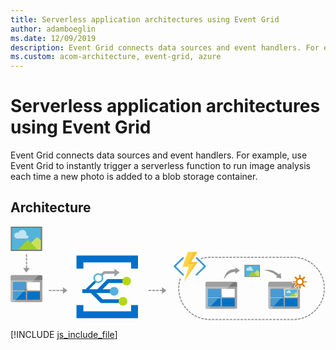 ```yaml
---
title: Serverless application architectures using Event Grid
author: adamboeglin
ms.date: 12/09/2019
description: Event Grid connects data sources and event handlers. For example, use Event Grid to instantly trigger a serverless function to run image analysis each time a new photo is added to a blob storage container.
ms.custom: acom-architecture, event-grid, azure
---
```

# Serverless application architectures using Event Grid

Event Grid connects data sources and event handlers. For example, use Event Grid to instantly trigger a serverless function to run image analysis each time a new photo is added to a blob storage container.


## Architecture

<svg class="architecture-diagram" aria-labelledby="serverless-application-architectures-using-event-grid" height="223px" viewbox="0 0 501 149" width="751px" xmlns="http://www.w3.org/2000/svg" xmlns:xlink="http://www.w3.org/1999/xlink"><title id="serverless-application-architectures-using-event-grid">Serverless application architectures using Event Grid</title><desc>Event Grid connects data sources and event handlers. For example, use Event Grid to instantly trigger a serverless function to run image analysis each time a new photo is added to a blob storage container.</desc><g fill="none" fill-rule="evenodd" stroke="none" stroke-width="1"><polygon fill="#969696" points="446.058 147.038 446.058 148.838 450.171 148.838 450.275 148.837 450.263 147.038"></polygon><polygon fill="#969696" points="440.347 148.838 444.355 148.838 444.355 147.038 440.347 147.038"></polygon><polygon fill="#969696" points="434.634 148.838 438.643 148.838 438.643 147.038 434.634 147.038"></polygon><polygon fill="#969696" points="428.923 148.838 432.932 148.838 432.932 147.038 428.923 147.038"></polygon><polygon fill="#969696" points="423.211 148.838 427.219 148.838 427.219 147.038 423.211 147.038"></polygon><polygon fill="#969696" points="417.5 148.838 421.508 148.838 421.508 147.038 417.5 147.038"></polygon><polygon fill="#969696" points="411.789 148.838 415.797 148.838 415.797 147.038 411.789 147.038"></polygon><polygon fill="#969696" points="406.076 148.838 410.085 148.838 410.085 147.038 406.076 147.038"></polygon><polygon fill="#969696" points="400.365 148.838 404.374 148.838 404.374 147.038 400.365 147.038"></polygon><polygon fill="#969696" points="394.654 148.838 398.662 148.838 398.662 147.038 394.654 147.038"></polygon><polygon fill="#969696" points="388.941 148.838 392.95 148.838 392.95 147.038 388.941 147.038"></polygon><polygon fill="#969696" points="383.23 148.838 387.239 148.838 387.239 147.038 383.23 147.038"></polygon><polygon fill="#969696" points="377.518 148.838 381.526 148.838 381.526 147.038 377.518 147.038"></polygon><polygon fill="#969696" points="371.807 148.838 375.815 148.838 375.815 147.038 371.807 147.038"></polygon><polygon fill="#969696" points="366.096 148.838 370.104 148.838 370.104 147.038 366.096 147.038"></polygon><polygon fill="#969696" points="360.383 148.838 364.392 148.838 364.392 147.038 360.383 147.038"></polygon><polygon fill="#969696" points="354.672 148.838 358.681 148.838 358.681 147.038 354.672 147.038"></polygon><polygon fill="#969696" points="348.96 148.838 352.969 148.838 352.969 147.038 348.96 147.038"></polygon><polygon fill="#969696" points="343.248 148.838 347.257 148.838 347.257 147.038 343.248 147.038"></polygon><polygon fill="#969696" points="337.537 148.838 341.546 148.838 341.546 147.038 337.537 147.038"></polygon><polygon fill="#969696" points="331.826 148.838 335.835 148.838 335.835 147.038 331.826 147.038"></polygon><polygon fill="#969696" points="326.114 148.838 330.122 148.838 330.122 147.038 326.114 147.038"></polygon><polygon fill="#969696" points="320.402 148.838 324.411 148.838 324.411 147.038 320.402 147.038"></polygon><path d="M318.6989,148.8385 L317.0969,148.8385 C316.2769,148.8385 315.4609,148.8185 314.6499,148.7795 L314.7359,146.9825 C315.5179,147.0205 316.3059,147.0375 317.0969,147.0375 L318.6989,147.0375 L318.6989,148.8385 Z" fill="#969696"></path><path d="M452.0056,148.8014 L451.9376,147.0024 C453.2476,146.9534 454.5666,146.8504 455.8586,146.6974 L456.0706,148.4844 C454.7316,148.6434 453.3636,148.7504 452.0056,148.8014" fill="#969696"></path><path d="M312.9191,148.6666 C311.5691,148.5576 310.2081,148.3896 308.8721,148.1706 L309.1631,146.3936 C310.4511,146.6046 311.7651,146.7666 313.0661,146.8736 L312.9191,148.6666 Z" fill="#969696"></path><path d="M457.7878,148.2506 L457.5148,146.4716 C458.8028,146.2726 460.1018,146.0196 461.3738,145.7156 L461.7908,147.4676 C460.4718,147.7816 459.1248,148.0446 457.7878,148.2506" fill="#969696"></path><path d="M307.1657,147.86 C305.8367,147.594 304.5037,147.271 303.2017,146.899 L303.6967,145.169 C304.9517,145.527 306.2377,145.839 307.5187,146.094 L307.1657,147.86 Z" fill="#969696"></path><path d="M463.4704,147.0358 L462.9924,145.3008 C464.2524,144.9538 465.5124,144.5508 466.7394,144.1028 L467.3564,145.7938 C466.0844,146.2588 464.7774,146.6768 463.4704,147.0358" fill="#969696"></path><path d="M301.5427,146.3912 C300.2527,145.9732 298.9647,145.4962 297.7147,144.9752 L298.4067,143.3152 C299.6117,143.8172 300.8547,144.2762 302.0987,144.6802 L301.5427,146.3912 Z" fill="#969696"></path><path d="M468.9753,145.1705 L468.2993,143.5025 C469.5073,143.0125 470.7113,142.4675 471.8793,141.8795 L472.6873,143.4875 C471.4763,144.0965 470.2273,144.6625 468.9753,145.1705" fill="#969696"></path><path d="M296.1213,144.2779 C294.8893,143.7139 293.6653,143.0909 292.4833,142.4279 L293.3633,140.8579 C294.5033,141.4979 295.6833,142.0979 296.8713,142.6429 L296.1213,144.2779 Z" fill="#969696"></path><path d="M474.2199,142.6842 L473.3559,141.1042 C474.4989,140.4792 475.6329,139.7972 476.7259,139.0802 L477.7149,140.5832 C476.5809,141.3292 475.4059,142.0362 474.2199,142.6842" fill="#969696"></path><path d="M290.9841,141.5533 C289.8281,140.8523 288.6841,140.0923 287.5841,139.2973 L288.6391,137.8383 C289.7001,138.6063 290.8031,139.3383 291.9181,140.0143 L290.9841,141.5533 Z" fill="#969696"></path><path d="M479.1457,139.608 L478.1057,138.139 C479.1707,137.385 480.2197,136.579 481.2227,135.739 L482.3767,137.12 C481.3367,137.99 480.2497,138.827 479.1457,139.608" fill="#969696"></path><path d="M286.196,138.2565 C285.127,137.4265 284.078,136.5405 283.078,135.6255 L284.294,134.2975 C285.258,135.1805 286.269,136.0335 287.3,136.8355 L286.196,138.2565 Z" fill="#969696"></path><path d="M483.6872,135.985 L482.4862,134.645 C483.4602,133.772 484.4102,132.85 485.3082,131.905 L486.6122,133.145 C485.6822,134.124 484.6972,135.081 483.6872,135.985" fill="#969696"></path><path d="M281.82,134.4332 C280.854,133.4872 279.913,132.4872 279.025,131.4632 L280.383,130.2842 C281.241,131.2702 282.148,132.2352 283.08,133.1482 L281.82,134.4332 Z" fill="#969696"></path><path d="M487.7849,131.8668 L486.4379,130.6728 C487.3049,129.6958 488.1429,128.6708 488.9289,127.6258 L490.3669,128.7078 C489.5519,129.7918 488.6829,130.8538 487.7849,131.8668" fill="#969696"></path><path d="M277.9113,130.1354 C277.0573,129.0804 276.2363,127.9814 275.4733,126.8654 L276.9593,125.8504 C277.6953,126.9244 278.4853,127.9864 279.3093,129.0024 L277.9113,130.1354 Z" fill="#969696"></path><path d="M491.3864,127.3033 L489.9114,126.2723 C490.6594,125.2033 491.3744,124.0883 492.0354,122.9593 L493.5894,123.8683 C492.9034,125.0393 492.1624,126.1963 491.3864,127.3033" fill="#969696"></path><path d="M274.5207,125.4205 C273.7937,124.2755 273.1057,123.0885 272.4757,121.8935 L274.0687,121.0535 C274.6757,122.2075 275.3397,123.3525 276.0407,124.4555 L274.5207,125.4205 Z" fill="#969696"></path><path d="M494.4411,122.3551 L492.8571,121.5001 C493.4781,120.3491 494.0601,119.1601 494.5851,117.9641 L496.2331,118.6881 C495.6881,119.9281 495.0851,121.1621 494.4411,122.3551" fill="#969696"></path><path d="M271.697,120.3483 C271.107,119.1283 270.561,117.8703 270.073,116.6093 L271.752,115.9603 C272.222,117.1763 272.749,118.3893 273.317,119.5653 L271.697,120.3483 Z" fill="#969696"></path><path d="M496.904,117.0846 L495.232,116.4186 C495.716,115.2026 496.155,113.9536 496.538,112.7056 L498.259,113.2326 C497.862,114.5276 497.406,115.8226 496.904,117.0846" fill="#969696"></path><path d="M269.4758,114.9811 C269.0308,113.7001 268.6338,112.3851 268.2958,111.0771 L270.0388,110.6271 C270.3648,111.8891 270.7468,113.1551 271.1758,114.3901 L269.4758,114.9811 Z" fill="#969696"></path><path d="M498.7394,111.567 L497.0014,111.098 C497.3404,109.837 497.6314,108.546 497.8664,107.264 L499.6374,107.588 C499.3934,108.919 499.0914,110.257 498.7394,111.567" fill="#969696"></path><path d="M267.8903,109.3902 C267.5983,108.0702 267.3553,106.7192 267.1703,105.3752 L268.9533,105.1292 C269.1323,106.4252 269.3663,107.7272 269.6483,109.0002 L267.8903,109.3902 Z" fill="#969696"></path><path d="M499.9206,105.8776 L498.1406,105.6136 C498.3316,104.3246 498.4716,103.0096 498.5586,101.7036 L500.3546,101.8226 C500.2646,103.1766 500.1186,104.5406 499.9206,105.8776" fill="#969696"></path><path d="M266.9636,103.6539 C266.8256,102.3079 266.7396,100.9389 266.7096,99.5849 L268.5096,99.5439 C268.5386,100.8509 268.6206,102.1729 268.7546,103.4689 L266.9636,103.6539 Z" fill="#969696"></path><path d="M500.4391,100.0914 L498.6401,100.0324 C498.6571,99.5034 498.6661,98.9714 498.6661,98.4384 C498.6671,97.6534 498.6471,96.8734 498.6111,96.0984 L500.4091,96.0124 C500.4471,96.8174 500.4661,97.6254 500.4661,98.4384 C500.4661,98.9904 500.4571,99.5424 500.4391,100.0914" fill="#969696"></path><path d="M268.5007,97.8717 L266.7007,97.8507 C266.7157,96.4967 266.7867,95.1257 266.9107,93.7797 L268.7027,93.9437 C268.5837,95.2427 268.5157,96.5647 268.5007,97.8717" fill="#969696"></path><path d="M498.5036,94.4303 C498.3976,93.1273 498.2366,91.8153 498.0256,90.5263 L499.8016,90.2353 C500.0206,91.5713 500.1876,92.9333 500.2976,94.2843 L498.5036,94.4303 Z" fill="#969696"></path><path d="M268.884,92.2818 L267.098,92.0548 C267.268,90.7098 267.495,89.3558 267.773,88.0338 L269.535,88.4028 C269.267,89.6788 269.048,90.9838 268.884,92.2818" fill="#969696"></path><path d="M497.7263,88.8815 C497.4713,87.6015 497.1603,86.3155 496.8013,85.0595 L498.5323,84.5655 C498.9043,85.8675 499.2263,87.2015 499.4923,88.5295 L497.7263,88.8815 Z" fill="#969696"></path><path d="M269.9064,86.774 L268.1584,86.342 C268.4834,85.026 268.8654,83.708 269.2944,82.425 L271.0014,82.997 C270.5874,84.233 270.2194,85.504 269.9064,86.774" fill="#969696"></path><path d="M496.3141,83.4615 C495.9131,82.2205 495.4551,80.9805 494.9531,79.7735 L496.6151,79.0825 C497.1351,80.3325 497.6101,81.6195 498.0271,82.9065 L496.3141,83.4615 Z" fill="#969696"></path><path d="M494.2858,78.2467 C493.7458,77.0637 493.1478,75.8857 492.5078,74.7407 L494.0778,73.8617 C494.7428,75.0487 495.3628,76.2717 495.9238,77.4987 L494.2858,78.2467 Z" fill="#969696"></path><path d="M491.6677,73.2994 C490.9907,72.1814 490.2607,71.0784 489.4967,70.0204 L490.9557,68.9674 C491.7487,70.0634 492.5057,71.2074 493.2077,72.3654 L491.6677,73.2994 Z" fill="#969696"></path><path d="M488.4953,68.6822 C487.6933,67.6492 486.8413,66.6372 485.9613,65.6742 L487.2903,64.4592 C488.2033,65.4582 489.0863,66.5082 489.9173,67.5782 L488.4953,68.6822 Z" fill="#969696"></path><path d="M484.8137,64.4596 C483.8977,63.5236 482.9357,62.6146 481.9517,61.7606 L483.1337,60.4006 C484.1527,61.2886 485.1517,62.2306 486.1007,63.2006 L484.8137,64.4596 Z" fill="#969696"></path><path d="M480.6711,60.6832 C479.6521,59.8562 478.5921,59.0652 477.5191,58.3292 L478.5361,56.8442 C479.6491,57.6082 480.7491,58.4282 481.8051,59.2862 L480.6711,60.6832 Z" fill="#969696"></path><path d="M476.1218,57.4059 C475.0208,56.7049 473.8768,56.0399 472.7198,55.4289 L473.5598,53.8379 C474.7598,54.4699 475.9468,55.1609 477.0888,55.8869 L476.1218,57.4059 Z" fill="#969696"></path><path d="M471.2248,54.6734 C470.0498,54.1044 468.8358,53.5754 467.6168,53.1044 L468.2668,51.4244 C469.5318,51.9144 470.7908,52.4634 472.0098,53.0534 L471.2248,54.6734 Z" fill="#969696"></path><path d="M466.0432,52.524 C464.8092,52.096 463.5432,51.712 462.2792,51.385 L462.7302,49.643 C464.0412,49.982 465.3542,50.379 466.6342,50.825 L466.0432,52.524 Z" fill="#969696"></path><path d="M303.1779,51.86 L302.6629,50.135 C303.9609,49.749 305.2909,49.411 306.6159,49.13 L306.9889,50.891 C305.7109,51.161 304.4289,51.487 303.1779,51.86" fill="#969696"></path><path d="M460.654,50.9947 C459.38,50.7117 458.077,50.4767 456.784,50.2987 L457.03,48.5157 C458.372,48.7007 459.723,48.9437 461.045,49.2377 L460.654,50.9947 Z" fill="#969696"></path><path d="M308.6306,50.5729 L308.3186,48.7999 C309.6506,48.5659 311.0096,48.3839 312.3606,48.2579 L312.5276,50.0499 C311.2256,50.1709 309.9146,50.3469 308.6306,50.5729" fill="#969696"></path><path d="M455.1232,50.0983 C453.8282,49.9633 452.5072,49.8813 451.1982,49.8513 L451.2392,48.0513 C452.5962,48.0823 453.9652,48.1683 455.3092,48.3073 L455.1232,50.0983 Z" fill="#969696"></path><path d="M314.195,49.9234 L314.09,48.1264 C315.085,48.0684 316.097,48.0374 317.097,48.0374 L318.148,48.0374 L318.148,49.8384 L317.097,49.8384 C316.132,49.8384 315.156,49.8664 314.195,49.9234" fill="#969696"></path><polygon fill="#969696" points="445.507 49.838 449.515 49.838 449.515 48.037 445.507 48.037"></polygon><polygon fill="#969696" points="439.796 49.838 443.804 49.838 443.804 48.037 439.796 48.037"></polygon><polygon fill="#969696" points="434.084 49.838 438.092 49.838 438.092 48.037 434.084 48.037"></polygon><polygon fill="#969696" points="428.373 49.838 432.381 49.838 432.381 48.037 428.373 48.037"></polygon><polygon fill="#969696" points="422.661 49.838 426.669 49.838 426.669 48.037 422.661 48.037"></polygon><polygon fill="#969696" points="416.949 49.838 420.957 49.838 420.957 48.037 416.949 48.037"></polygon><polygon fill="#969696" points="411.238 49.838 415.246 49.838 415.246 48.037 411.238 48.037"></polygon><polygon fill="#969696" points="405.526 49.838 409.534 49.838 409.534 48.037 405.526 48.037"></polygon><polygon fill="#969696" points="399.814 49.838 403.822 49.838 403.822 48.037 399.814 48.037"></polygon><polygon fill="#969696" points="394.103 49.838 398.111 49.838 398.111 48.037 394.103 48.037"></polygon><polygon fill="#969696" points="388.391 49.838 392.399 49.838 392.399 48.037 388.391 48.037"></polygon><polygon fill="#969696" points="382.68 49.838 386.688 49.838 386.688 48.037 382.68 48.037"></polygon><polygon fill="#969696" points="376.968 49.838 380.976 49.838 380.976 48.037 376.968 48.037"></polygon><polygon fill="#969696" points="371.256 49.838 375.264 49.838 375.264 48.037 371.256 48.037"></polygon><polygon fill="#969696" points="365.545 49.838 369.553 49.838 369.553 48.037 365.545 48.037"></polygon><polygon fill="#969696" points="359.833 49.838 363.841 49.838 363.841 48.037 359.833 48.037"></polygon><polygon fill="#969696" points="354.122 49.838 358.13 49.838 358.13 48.037 354.122 48.037"></polygon><polygon fill="#969696" points="348.41 49.838 352.418 49.838 352.418 48.037 348.41 48.037"></polygon><polygon fill="#969696" points="342.698 49.838 346.706 49.838 346.706 48.037 342.698 48.037"></polygon><polygon fill="#969696" points="336.987 49.838 340.995 49.838 340.995 48.037 336.987 48.037"></polygon><polygon fill="#969696" points="331.275 49.838 335.283 49.838 335.283 48.037 331.275 48.037"></polygon><polygon fill="#969696" points="325.563 49.838 329.571 49.838 329.571 48.037 325.563 48.037"></polygon><polygon fill="#969696" points="319.852 49.838 323.86 49.838 323.86 48.037 319.852 48.037"></polygon><path d="M434.7155,112.2594 L431.9135,112.2594 L430.2415,114.0674 L434.7155,114.0674 L434.7155,127.1214 L418.1675,127.1214 L414.7305,130.8374 L412.5215,130.8374 C411.4165,130.8374 410.5125,129.9344 410.5125,128.8284 L410.5125,129.0304 C410.5125,130.0344 411.3165,130.9384 412.3205,130.9384 L458.8175,130.9384 C459.8215,130.9384 460.7255,130.1344 460.7255,129.0304 L460.7255,94.6324 L448.1985,94.6744 L434.7155,109.2304 L434.7155,112.2594 Z" fill="#A0A1A2"></path><path d="M460.7253,95.6891 L460.7253,89.9641 C460.7253,88.9601 459.9223,88.0561 458.8173,88.0561 L454.2983,88.0561 L447.2393,95.6891 L460.7253,95.6891 Z" fill="#7A7A7A"></path><path d="M412.5217,88.0563 L412.3207,88.0563 C411.3167,88.0563 410.5127,88.9603 410.5127,89.9643 L410.5127,90.0653 C410.5127,88.9603 411.4167,88.0563 412.5217,88.0563" fill="#7A7A7A"></path><polygon fill="#0072C6" points="434.7155 109.2301 431.9135 112.2591 434.7155 112.2591"></polygon><polygon fill="#0072C6" points="434.7155 114.067 430.2415 114.067 418.1675 127.122 434.7155 127.122"></polygon><polygon fill="#FFFFFF" points="410.5129 95.6891 410.5129 95.7901 447.1469 95.7901 447.2399 95.6891"></polygon><path d="M410.5129,97.3961 L410.5129,100.7101 L410.5129,128.8291 C410.5129,129.9341 411.4169,130.8371 412.5219,130.8371 L414.7309,130.8371 L418.1679,127.1221 L414.2289,127.1221 L414.2289,114.0671 L430.2419,114.0671 L431.9139,112.2591 L414.2289,112.2591 L414.2289,99.2041 L434.7159,99.2041 L434.7159,109.2301 L447.1469,95.7901 L410.5129,95.7901 L410.5129,97.3961 Z" fill="#A0A1A2"></path><path d="M410.5129,97.3961 L410.5129,100.7101 L410.5129,128.8291 C410.5129,129.9341 411.4169,130.8371 412.5219,130.8371 L414.7309,130.8371 L418.1679,127.1221 L414.2289,127.1221 L414.2289,114.0671 L430.2419,114.0671 L431.9139,112.2591 L414.2289,112.2591 L414.2289,99.2041 L434.7159,99.2041 L434.7159,109.2301 L448.4499,94.3811 L410.5129,94.2141 L410.5129,97.3961 Z" fill="#BBBCBD"></path><path d="M454.2985,88.0563 L412.5215,88.0563 C411.4165,88.0563 410.5125,88.9603 410.5125,90.0653 L410.5125,95.6893 L447.2395,95.6893 L454.2985,88.0563 Z" fill="#7A7A7A"></path><path d="M454.2985,88.0563 L412.5215,88.0563 C411.4165,88.0563 410.5125,88.9603 410.5125,90.0653 L410.5125,95.6893 L447.2395,95.6893 L454.2985,88.0563 Z" fill="#9F9F9F"></path><polygon fill="#0072C6" points="434.7155 99.2037 414.2285 99.2037 414.2285 112.2597 431.9135 112.2597 434.7155 109.2297"></polygon><polygon fill="#479BD2" points="434.7155 99.2037 414.2285 99.2037 414.2285 112.2597 431.9135 112.2597 434.7155 109.2297"></polygon><polygon fill="#0072C6" points="414.2287 114.067 414.2287 127.122 418.1677 127.122 430.2417 114.067"></polygon><polygon fill="#479BD2" points="414.2287 114.067 414.2287 127.122 418.1677 127.122 430.2417 114.067"></polygon><polygon fill="#0072C6" points="436.523 127.122 456.909 127.122 456.909 114.067 436.523 114.067"></polygon><path d="M465.8522,87.316 C465.7352,90.213 463.2922,92.467 460.3952,92.35 C457.4982,92.234 455.2442,89.791 455.3602,86.893 C455.4772,83.997 457.9202,81.743 460.8172,81.859 C463.7152,81.975 465.9692,84.419 465.8522,87.316" fill="#FFFFFF"></path><polygon fill="#54B3DB" points="436.684 111.66 456.629 111.66 456.629 99.709 436.684 99.709"></polygon><path d="M334.5749,112.2594 L331.7729,112.2594 L330.1009,114.0674 L334.5749,114.0674 L334.5749,127.1214 L318.0269,127.1214 L314.5899,130.8374 L312.3809,130.8374 C311.2759,130.8374 310.3719,129.9344 310.3719,128.8284 L310.3719,129.0304 C310.3719,130.0344 311.1759,130.9384 312.1799,130.9384 L358.6769,130.9384 C359.6809,130.9384 360.5849,130.1344 360.5849,129.0304 L360.5849,94.6324 L348.0579,94.6744 L334.5749,109.2304 L334.5749,112.2594 Z" fill="#A0A1A2"></path><path d="M360.5847,95.6891 L360.5847,89.9641 C360.5847,88.9601 359.7817,88.0561 358.6767,88.0561 L354.1577,88.0561 L347.0987,95.6891 L360.5847,95.6891 Z" fill="#7A7A7A"></path><path d="M312.3806,88.0563 L312.1796,88.0563 C311.1756,88.0563 310.3726,88.9603 310.3726,89.9643 L310.3726,90.0653 C310.3726,88.9603 311.2766,88.0563 312.3806,88.0563" fill="#7A7A7A"></path><polygon fill="#0072C6" points="334.5749 109.2301 331.7729 112.2591 334.5749 112.2591"></polygon><polygon fill="#0072C6" points="334.5749 114.067 330.1009 114.067 318.0269 127.122 334.5749 127.122"></polygon><polygon fill="#FFFFFF" points="310.3723 95.6891 310.3723 95.7901 347.0053 95.7901 347.0993 95.6891"></polygon><path d="M310.3723,97.3961 L310.3723,100.7101 L310.3723,128.8291 C310.3723,129.9341 311.2763,130.8371 312.3803,130.8371 L314.5903,130.8371 L318.0263,127.1221 L314.0883,127.1221 L314.0883,114.0671 L330.1013,114.0671 L331.7733,112.2591 L314.0883,112.2591 L314.0883,99.2041 L334.5753,99.2041 L334.5753,109.2301 L347.0053,95.7901 L310.3723,95.7901 L310.3723,97.3961 Z" fill="#A0A1A2"></path><path d="M310.3723,97.3961 L310.3723,100.7101 L310.3723,128.8291 C310.3723,129.9341 311.2763,130.8371 312.3803,130.8371 L314.5903,130.8371 L318.0263,127.1221 L314.0883,127.1221 L314.0883,114.0671 L330.1013,114.0671 L331.7733,112.2591 L314.0883,112.2591 L314.0883,99.2041 L334.5753,99.2041 L334.5753,109.2301 L348.3093,94.3811 L310.3723,94.2141 L310.3723,97.3961 Z" fill="#BBBCBD"></path><path d="M354.1574,88.0563 L312.3804,88.0563 C311.2764,88.0563 310.3724,88.9603 310.3724,90.0653 L310.3724,95.6893 L347.0984,95.6893 L354.1574,88.0563 Z" fill="#7A7A7A"></path><path d="M354.1574,88.0563 L312.3804,88.0563 C311.2764,88.0563 310.3724,88.9603 310.3724,90.0653 L310.3724,95.6893 L347.0984,95.6893 L354.1574,88.0563 Z" fill="#9F9F9F"></path><polygon fill="#0072C6" points="334.5749 99.2037 314.0879 99.2037 314.0879 112.2597 331.7729 112.2597 334.5749 109.2297"></polygon><polygon fill="#479BD2" points="334.5749 99.2037 314.0879 99.2037 314.0879 112.2597 331.7729 112.2597 334.5749 109.2297"></polygon><polygon fill="#0072C6" points="314.0881 114.067 314.0881 127.122 318.0261 127.122 330.1011 114.067"></polygon><polygon fill="#479BD2" points="314.0881 114.067 314.0881 127.122 318.0261 127.122 330.1011 114.067"></polygon><polygon fill="#FFFFFF" points="336.383 112.26 356.769 112.26 356.769 99.204 336.383 99.204"></polygon><polygon fill="#0072C6" points="336.383 127.122 356.769 127.122 356.769 114.067 336.383 114.067"></polygon><path d="M24.3249,101.5094 L21.5229,101.5094 L19.8509,103.3174 L24.3249,103.3174 L24.3249,116.3714 L7.7769,116.3714 L4.3399,120.0874 L2.1309,120.0874 C1.0259,120.0874 0.1219,119.1844 0.1219,118.0784 L0.1219,118.2804 C0.1219,119.2844 0.9259,120.1884 1.9299,120.1884 L48.4269,120.1884 C49.4309,120.1884 50.3349,119.3844 50.3349,118.2804 L50.3349,83.8824 L37.8079,83.9244 L24.3249,98.4804 L24.3249,101.5094 Z" fill="#A0A1A2"></path><path d="M50.3347,84.9391 L50.3347,79.2141 C50.3347,78.2101 49.5317,77.3061 48.4267,77.3061 L43.9077,77.3061 L36.8487,84.9391 L50.3347,84.9391 Z" fill="#7A7A7A"></path><path d="M2.1306,77.3063 L1.9296,77.3063 C0.9256,77.3063 0.1226,78.2103 0.1226,79.2143 L0.1226,79.3153 C0.1226,78.2103 1.0266,77.3063 2.1306,77.3063" fill="#7A7A7A"></path><polygon fill="#0072C6" points="24.3249 98.4801 21.5229 101.5091 24.3249 101.5091"></polygon><polygon fill="#0072C6" points="24.3249 103.317 19.8509 103.317 7.7769 116.372 24.3249 116.372"></polygon><polygon fill="#FFFFFF" points="0.1223 84.9391 0.1223 85.0401 36.7553 85.0401 36.8493 84.9391"></polygon><path d="M0.1223,86.6461 L0.1223,89.9601 L0.1223,118.0791 C0.1223,119.1841 1.0263,120.0871 2.1303,120.0871 L4.3403,120.0871 L7.7763,116.3721 L3.8383,116.3721 L3.8383,103.3171 L19.8513,103.3171 L21.5233,101.5091 L3.8383,101.5091 L3.8383,88.4541 L24.3253,88.4541 L24.3253,98.4801 L36.7553,85.0401 L0.1223,85.0401 L0.1223,86.6461 Z" fill="#A0A1A2"></path><path d="M0.1223,86.6461 L0.1223,89.9601 L0.1223,118.0791 C0.1223,119.1841 1.0263,120.0871 2.1303,120.0871 L4.3403,120.0871 L7.7763,116.3721 L3.8383,116.3721 L3.8383,103.3171 L19.8513,103.3171 L21.5233,101.5091 L3.8383,101.5091 L3.8383,88.4541 L24.3253,88.4541 L24.3253,98.4801 L38.0593,83.6311 L0.1223,83.4641 L0.1223,86.6461 Z" fill="#BBBCBD"></path><path d="M43.9074,77.3063 L2.1304,77.3063 C1.0264,77.3063 0.1224,78.2103 0.1224,79.3153 L0.1224,84.9393 L36.8484,84.9393 L43.9074,77.3063 Z" fill="#7A7A7A"></path><path d="M43.9074,77.3063 L2.1304,77.3063 C1.0264,77.3063 0.1224,78.2103 0.1224,79.3153 L0.1224,84.9393 L36.8484,84.9393 L43.9074,77.3063 Z" fill="#9F9F9F"></path><polygon fill="#0072C6" points="24.3249 88.4537 3.8379 88.4537 3.8379 101.5097 21.5229 101.5097 24.3249 98.4797"></polygon><polygon fill="#479BD2" points="24.3249 88.4537 3.8379 88.4537 3.8379 101.5097 21.5229 101.5097 24.3249 98.4797"></polygon><polygon fill="#0072C6" points="3.8381 103.317 3.8381 116.372 7.7761 116.372 19.8511 103.317"></polygon><polygon fill="#479BD2" points="3.8381 103.317 3.8381 116.372 7.7761 116.372 19.8511 103.317"></polygon><polygon fill="#FFFFFF" points="26.133 101.51 46.519 101.51 46.519 88.454 26.133 88.454"></polygon><polygon fill="#0072C6" points="26.133 116.372 46.519 116.372 46.519 103.317 26.133 103.317"></polygon><path d="M296.9509,49.1295 C296.4629,48.6505 295.6809,48.6505 295.1939,49.1295 C294.9279,49.3595 294.7749,49.6945 294.7749,50.0475 C294.7749,50.4005 294.9279,50.7345 295.1939,50.9655 L306.7679,62.3055 C307.2479,62.8235 307.2479,63.6235 306.7679,64.1415 L294.9519,75.8765 C294.4729,76.3945 294.4729,77.1935 294.9519,77.7125 C295.4549,78.1515 296.2059,78.1515 296.7089,77.7125 L310.4439,64.1405 C310.8829,63.6075 310.8829,62.8375 310.4439,62.3045 L296.9509,49.1295 Z" fill="#3999C6"></path><path d="M263.903,64.1412 C263.426,63.6212 263.426,62.8252 263.903,62.3052 L275.243,50.9652 C275.509,50.7352 275.662,50.4002 275.662,50.0472 C275.662,49.6952 275.509,49.3602 275.243,49.1292 C274.755,48.6512 273.974,48.6512 273.486,49.1292 L259.992,62.3042 C259.553,62.8372 259.553,63.6072 259.992,64.1402 L273.723,77.7122 C274.226,78.1522 274.976,78.1522 275.479,77.7122 C275.958,77.1942 275.958,76.3942 275.479,75.8762 L263.903,64.1412 Z" fill="#3999C6"></path><polygon fill="#FCD116" points="275.9611 87.3619 275.9581 87.3699 275.9611 87.3669 275.9611 87.3659"></polygon><polygon fill="#FF8C00" points="275.9606 87.3668 275.9586 87.3708 275.9606 87.3668 275.9606 87.3658"></polygon><path d="M275.9611,87.3658 L275.9611,87.3668 L275.9611,87.3658 Z" fill="#FF8C00"></path><polygon fill="#FCD116" points="287.2946 56.1568 287.2946 56.1578 297.9906 56.1578 297.9906 56.1568"></polygon><polygon fill="#FBD63C" points="275.9611 87.3658 291.1261 59.9898 280.9071 59.9108 289.5291 40.2708 282.1051 40.2708 273.7231 63.8998 283.9411 63.9798 275.9611 87.3618"></polygon><polygon fill="#FF8C00" points="287.2946 56.1568 297.6726 40.2708 297.6716 40.2708"></polygon><polygon fill="#FF8C00" points="297.9904 56.1578 275.9614 87.3658 275.9614 87.3668"></polygon><polygon fill="#FAC336" points="291.1257 59.9899 275.9607 87.3659 297.9907 56.1579 287.2937 56.1579 287.2947 56.1569 287.2937 56.1569 297.6717 40.2709 289.5297 40.2709 280.9077 59.9109"></polygon><path d="M136.3229,105.8551 L162.1899,105.8551 L161.4739,103.7141 L162.1899,99.8241 L146.3569,99.8241 L156.1899,89.7711 L185.2729,89.7711 L185.0229,88.6381 L184.6899,83.7411 L153.8569,83.7411 L137.9399,99.8241 L124.9479,99.8241 L136.4459,88.4441 C135.5369,87.5721 134.5639,86.6401 133.5839,85.7021 L119.1679,99.8241 L113.9439,99.8241 L113.9439,102.8391 L113.9439,105.8551 L127.4849,105.8551 L143.3819,121.8071 L176.5519,121.8071 L176.5519,118.7921 L176.5519,115.7761 L146.1899,115.7761 L136.3229,105.8551 Z" fill="#0070C9"></path><path d="M173.3566,73.1881 L165.1066,66.9381 L165.1066,70.9621 L148.4396,70.9621 L143.1616,76.2801 C144.1416,77.2171 145.1146,78.1501 146.0236,79.0211 L149.7736,75.1601 L165.1066,75.1601 L165.1066,79.8551 L173.3566,73.1881 Z" fill="#9EA0A2"></path><polygon fill="#0070C9" points="191.6896 124.9381 191.6896 134.9381 115.6896 134.9381 115.6896 124.9381 104.6896 124.9381 104.6896 145.9381 202.6896 145.9381 202.6896 124.9381"></polygon><polygon fill="#0070C9" points="115.6896 66.9381 115.6896 56.9381 191.6896 56.9381 191.6896 66.9381 202.6896 66.9381 202.6896 45.9381 104.6896 45.9381 104.6896 66.9381"></polygon><path d="M179.7731,81.9518 C182.4581,79.2668 186.8101,79.2668 189.4951,81.9518 C192.1801,84.6368 192.1801,88.9888 189.4951,91.6738 C186.8101,94.3578 182.4581,94.3578 179.7731,91.6738 C177.0881,88.9888 177.0881,84.6368 179.7731,81.9518" fill="#B8D616"></path><path d="M139.5954,87.3727 C136.6354,87.3727 134.2354,84.9737 134.2354,82.0127 C134.2354,79.0527 136.6354,76.6527 139.5954,76.6527 C142.5554,76.6527 144.9544,79.0527 144.9544,82.0127 C144.9544,84.9737 142.5554,87.3727 139.5954,87.3727 M139.5954,74.0847 C135.2174,74.0847 131.6674,77.6347 131.6674,82.0127 C131.6674,86.3917 135.2174,89.9407 139.5954,89.9407 C143.9734,89.9407 147.5234,86.3917 147.5234,82.0127 C147.5234,77.6347 143.9734,74.0847 139.5954,74.0847" fill="#54B3DB"></path><path d="M171.551,102.9986 C171.551,106.8326 168.443,109.9406 164.609,109.9406 C160.776,109.9406 157.667,106.8326 157.667,102.9986 C157.667,99.1646 160.776,96.0576 164.609,96.0576 C168.443,96.0576 171.551,99.1646 171.551,102.9986" fill="#54B3DB"></path><path d="M185.718,118.9156 C185.718,122.7496 182.61,125.8566 178.776,125.8566 C174.942,125.8566 171.834,122.7496 171.834,118.9156 C171.834,115.0816 174.942,111.9736 178.776,111.9736 C182.61,111.9736 185.718,115.0816 185.718,118.9156" fill="#B8D616"></path><polygon fill="#54B3DB" points="1.184 37.639 49.648 37.639 49.648 1.063 1.184 1.063"></polygon><path d="M43.9621,17.8141 C42.9801,16.8321 41.3881,16.8321 40.4071,17.8141 L20.9541,37.2661 L49.1071,37.2661 L49.1071,22.9591 L43.9621,17.8141 Z" fill="#CAE15C"></path><path d="M25.6003,13.7076 C25.2403,13.7076 24.8983,13.7816 24.5873,13.9156 C24.8363,13.2256 24.9793,12.4836 24.9793,11.7076 C24.9793,8.1066 22.0603,5.1876 18.4593,5.1876 C15.5213,5.1876 13.0383,7.1326 12.2243,9.8046 C11.6253,9.5316 10.9653,9.3706 10.2653,9.3706 C7.6463,9.3706 5.5233,11.4936 5.5233,14.1126 C5.5233,16.7316 7.6463,18.8546 10.2653,18.8546 L25.6003,18.8546 C27.0213,18.8546 28.1743,17.7026 28.1743,16.2806 C28.1743,14.8596 27.0213,13.7076 25.6003,13.7076" fill="#C1E3F2"></path><path d="M10.7663,37.2926 L25.8203,22.2376 C26.5803,21.4786 27.8123,21.4786 28.5723,22.2376 L43.6263,37.2926 L10.7663,37.2926 Z" fill="#9ECD32"></path><path d="M1.835,36.876 L47.936,36.876 L47.936,2.001 L1.835,2.001 L1.835,36.876 Z M0,38.84 L50.029,38.84 L50.029,-2.84217094e-14 L0,-2.84217094e-14 L0,38.84 Z" fill="#7A7A7A"></path><polygon fill="#54B3DB" points="372.913 79.502 396.655 79.502 396.655 61.584 372.913 61.584"></polygon><path d="M393.8693,69.7897 C393.3883,69.3097 392.6083,69.3097 392.1273,69.7897 L382.5983,79.3187 L396.3903,79.3187 L396.3903,72.3107 L393.8693,69.7897 Z" fill="#CAE15C"></path><path d="M384.8742,67.7779 C384.6982,67.7779 384.5302,67.8149 384.3782,67.8799 C384.5002,67.5419 384.5702,67.1779 384.5702,66.7989 C384.5702,65.0349 383.1402,63.6039 381.3762,63.6039 C379.9372,63.6039 378.7202,64.5569 378.3212,65.8659 C378.0282,65.7319 377.7052,65.6539 377.3622,65.6539 C376.0792,65.6539 375.0392,66.6939 375.0392,67.9759 C375.0392,69.2589 376.0792,70.2989 377.3622,70.2989 L384.8742,70.2989 C385.5702,70.2989 386.1352,69.7349 386.1352,69.0389 C386.1352,68.3419 385.5702,67.7779 384.8742,67.7779" fill="#C1E3F2"></path><path d="M377.6076,79.3326 L384.9826,71.9576 C385.3546,71.5846 385.9586,71.5846 386.3306,71.9576 L393.7056,79.3326 L377.6076,79.3326 Z" fill="#9ECD32"></path><path d="M373.233,79.128 L395.817,79.128 L395.817,62.044 L373.233,62.044 L373.233,79.128 Z M372.333,80.09 L396.842,80.09 L396.842,61.063 L372.333,61.063 L372.333,80.09 Z" fill="#7A7A7A"></path><path d="M454.8849,105.0543 C454.5539,104.7243 454.0179,104.7243 453.6869,105.0543 L447.1329,111.6093 L456.6179,111.6093 L456.6179,106.7873 L454.8849,105.0543 Z" fill="#CAE15C"></path><path d="M445.8132,104.0777 C445.6912,104.0777 445.5772,104.1017 445.4722,104.1467 C445.5562,103.9147 445.6042,103.6647 445.6042,103.4037 C445.6042,102.1897 444.6202,101.2067 443.4072,101.2067 C442.4172,101.2067 441.5812,101.8617 441.3062,102.7627 C441.1052,102.6707 440.8822,102.6157 440.6462,102.6157 C439.7642,102.6157 439.0482,103.3317 439.0482,104.2137 C439.0482,105.0967 439.7642,105.8117 440.6462,105.8117 L445.8132,105.8117 C446.2922,105.8117 446.6802,105.4237 446.6802,104.9447 C446.6802,104.4657 446.2922,104.0777 445.8132,104.0777" fill="#C1E3F2"></path><path d="M443.4714,111.4615 L448.5434,106.3895 C448.7994,106.1335 449.2144,106.1335 449.4704,106.3895 L454.5434,111.4615 L443.4714,111.4615 Z" fill="#9ECD32"></path><path d="M436.961,111.355 L456.357,111.355 L456.357,99.876 L436.961,99.876 L436.961,111.355 Z M436.127,99.146 L436.086,112.271 L457.054,112.271 L457.096,99.146 L436.127,99.146 Z" fill="#FFFFFF"></path><path d="M460.5485,84.3033 C458.6635,84.3033 457.1305,85.8363 457.1305,87.7213 C457.1305,89.6063 458.6635,91.1393 460.5485,91.1393 C462.4335,91.1393 463.9665,89.6063 463.9665,87.7213 C463.9665,85.8363 462.4335,84.3033 460.5485,84.3033 Z M459.2735,99.3443 C458.9965,99.3443 458.7735,99.1203 458.7735,98.8443 L458.7735,94.1993 C458.2895,94.0663 457.8205,93.8763 457.3695,93.6323 L454.0955,96.9073 C453.9975,97.0043 453.8695,97.0533 453.7415,97.0533 C453.6135,97.0533 453.4865,97.0043 453.3885,96.9073 L451.5545,95.0733 C451.3595,94.8773 451.3595,94.5613 451.5545,94.3663 L454.7715,91.1493 C454.4515,90.6103 454.2105,90.0333 454.0515,89.4283 L449.2105,89.4283 C448.9345,89.4283 448.7105,89.2033 448.7105,88.9283 L448.7105,87.0633 C448.7105,86.7863 448.9345,86.5633 449.2105,86.5633 L453.9315,86.5633 C454.0565,85.8463 454.2975,85.1603 454.6525,84.5143 L451.5545,81.4163 C451.3595,81.2213 451.3595,80.9053 451.5545,80.7093 L453.3885,78.8753 C453.4825,78.7823 453.6095,78.7293 453.7415,78.7293 C453.8745,78.7293 454.0015,78.7823 454.0955,78.8753 L457.1475,81.9273 C457.6565,81.6273 458.2015,81.3973 458.7735,81.2413 L458.7735,76.9383 C458.7735,76.6613 458.9965,76.4383 459.2735,76.4383 L461.8665,76.4383 C462.1435,76.4383 462.3665,76.6613 462.3665,76.9383 L462.3665,81.2553 C462.9335,81.4133 463.4725,81.6443 463.9765,81.9443 L467.0445,78.8753 C467.1385,78.7823 467.2655,78.7293 467.3985,78.7293 C467.5305,78.7293 467.6575,78.7823 467.7515,78.8753 L469.5855,80.7093 C469.7805,80.9053 469.7805,81.2213 469.5855,81.4163 L466.4605,84.5423 C466.8065,85.1803 467.0425,85.8583 467.1655,86.5633 L471.8355,86.5633 C472.1115,86.5633 472.3355,86.7863 472.3355,87.0633 L472.3355,88.9283 C472.3355,89.2033 472.1115,89.4283 471.8355,89.4283 L467.0455,89.4283 C466.8895,90.0253 466.6535,90.5923 466.3415,91.1213 L469.5855,94.3663 C469.7805,94.5613 469.7805,94.8773 469.5855,95.0733 L467.7515,96.9073 C467.6535,97.0043 467.5265,97.0533 467.3985,97.0533 C467.2705,97.0533 467.1425,97.0043 467.0445,96.9073 L463.7555,93.6173 C463.3115,93.8603 462.8475,94.0503 462.3665,94.1863 L462.3665,98.8443 C462.3665,99.1203 462.1435,99.3443 461.8665,99.3443 L459.2735,99.3443 Z" fill="#DF7C00"></path><path d="M460.5485,90.6393 C458.9395,90.6393 457.6305,89.3293 457.6305,87.7213 C457.6305,86.1123 458.9395,84.8033 460.5485,84.8033 C462.1575,84.8033 463.4665,86.1123 463.4665,87.7213 C463.4665,89.3293 462.1575,90.6393 460.5485,90.6393 M461.8665,75.9383 L459.2735,75.9383 C458.7205,75.9383 458.2735,76.3853 458.2735,76.9383 L458.2735,80.8703 C457.9155,80.9893 457.5695,81.1343 457.2355,81.3083 L454.4485,78.5223 C454.2615,78.3343 454.0065,78.2293 453.7415,78.2293 C453.4765,78.2293 453.2225,78.3343 453.0345,78.5223 L451.2005,80.3563 C450.8105,80.7463 450.8105,81.3793 451.2005,81.7703 L454.0405,84.6103 C453.8145,85.0773 453.6425,85.5623 453.5245,86.0633 L449.2105,86.0633 C448.6585,86.0633 448.2105,86.5103 448.2105,87.0633 L448.2105,88.9283 C448.2105,89.4803 448.6585,89.9283 449.2105,89.9283 L453.6765,89.9283 C453.8015,90.3193 453.9605,90.6983 454.1515,91.0623 L451.2005,94.0123 C450.8105,94.4033 450.8105,95.0353 451.2005,95.4263 L453.0345,97.2603 C453.2225,97.4483 453.4765,97.5533 453.7415,97.5533 C454.0065,97.5533 454.2615,97.4483 454.4485,97.2603 L457.4665,94.2433 C457.7305,94.3683 457.9995,94.4773 458.2735,94.5693 L458.2735,98.8443 C458.2735,99.3973 458.7205,99.8443 459.2735,99.8443 L461.8665,99.8443 C462.4195,99.8443 462.8665,99.3973 462.8665,98.8443 L462.8665,94.5533 C463.1365,94.4613 463.4015,94.3533 463.6595,94.2293 L466.6915,97.2603 C466.8785,97.4483 467.1325,97.5533 467.3985,97.5533 C467.6635,97.5533 467.9175,97.4483 468.1055,97.2603 L469.9395,95.4263 C470.3295,95.0353 470.3295,94.4033 469.9395,94.0123 L466.9615,91.0353 C467.1455,90.6793 467.2985,90.3103 467.4205,89.9283 L471.8355,89.9283 C472.3875,89.9283 472.8355,89.4803 472.8355,88.9283 L472.8355,87.0633 C472.8355,86.5103 472.3875,86.0633 471.8355,86.0633 L467.5725,86.0633 C467.4565,85.5733 467.2895,85.0973 467.0705,84.6393 L469.9395,81.7703 C470.3295,81.3793 470.3295,80.7463 469.9395,80.3563 L468.1055,78.5223 C467.9175,78.3343 467.6635,78.2293 467.3985,78.2293 C467.1325,78.2293 466.8785,78.3343 466.6915,78.5223 L463.8895,81.3243 C463.5605,81.1513 463.2195,81.0053 462.8665,80.8863 L462.8665,76.9383 C462.8665,76.3853 462.4195,75.9383 461.8665,75.9383 M460.5485,91.6393 C462.7125,91.6393 464.4665,89.8843 464.4665,87.7213 C464.4665,85.5573 462.7125,83.8033 460.5485,83.8033 C458.3845,83.8033 456.6305,85.5573 456.6305,87.7213 C456.6305,89.8843 458.3845,91.6393 460.5485,91.6393 M461.8665,76.9383 L461.8665,81.6473 C462.6595,81.8183 463.3975,82.1393 464.0465,82.5813 L467.3985,79.2293 L469.2325,81.0633 L465.8355,84.4603 C466.3125,85.2333 466.6305,86.1153 466.7305,87.0633 L471.8355,87.0633 L471.8355,88.9283 L466.6465,88.9283 C466.4845,89.7533 466.1605,90.5203 465.7065,91.1933 L469.2325,94.7193 L467.3985,96.5533 L463.8355,92.9913 C463.2385,93.3643 462.5765,93.6413 461.8665,93.7943 L461.8665,98.8443 L459.2735,98.8443 L459.2735,93.8063 C458.5575,93.6573 457.8905,93.3793 457.2875,93.0073 L453.7415,96.5533 L451.9075,94.7193 L455.4085,91.2183 C454.9455,90.5383 454.6145,89.7633 454.4505,88.9283 L449.2105,88.9283 L449.2105,87.0633 L454.3665,87.0633 C454.4675,86.1033 454.7915,85.2123 455.2785,84.4333 L451.9075,81.0633 L453.7415,79.2293 L457.0755,82.5633 C457.7305,82.1213 458.4735,81.8023 459.2735,81.6353 L459.2735,76.9383 L461.8665,76.9383" fill="#FFFFFF"></path><path d="M431.048,82.3609 L429.759,73.6609 L427.339,76.0769 C425.839,74.9109 422.542,72.3279 418.773,70.6049 C412.94,67.9379 403.107,69.3549 403.107,69.3549 C403.107,69.3549 413.857,71.1879 418.523,74.4379 C421.312,76.3809 423.231,78.0489 424.33,79.0829 L422.35,81.0599 L431.048,82.3609 Z" fill="#969696"></path><path d="M364.9182,70.027 L357.8512,64.792 L357.8512,67.776 C355.8852,67.88 350.8472,68.114 347.1892,70.521 C340.9282,74.642 339.5232,83.438 339.5232,83.438 C339.5232,83.438 344.2842,76.067 349.5232,73.855 C352.9052,72.427 356.0442,72.184 357.8512,72.19 L357.8512,75.262 L364.9182,70.027 Z" fill="#969696"></path><polygon fill="#969696" points="247.9182 101.7233 240.8512 96.4883 240.8512 100.8243 237.2732 100.8243 237.2732 102.6233 240.8512 102.6233 240.8512 106.9593"></polygon><polygon fill="#969696" points="219.273 102.624 223.773 102.624 223.773 100.824 219.273 100.824"></polygon><polygon fill="#969696" points="231.273 102.624 235.773 102.624 235.773 100.824 231.273 100.824"></polygon><polygon fill="#969696" points="225.273 102.624 229.773 102.624 229.773 100.824 225.273 100.824"></polygon><polygon fill="#969696" points="83.1843 96.6246 83.1843 107.0966 90.2513 101.8596"></polygon><polygon fill="#969696" points="60.607 102.624 65.107 102.624 65.107 100.824 60.607 100.824"></polygon><polygon fill="#969696" points="66.607 102.624 71.107 102.624 71.107 100.824 66.607 100.824"></polygon><polygon fill="#969696" points="72.607 102.624 77.107 102.624 77.107 100.824 72.607 100.824"></polygon><polygon fill="#969696" points="78.607 102.624 83.107 102.624 83.107 100.824 78.607 100.824"></polygon><polygon fill="#969696" points="26.048 66.0563 26.048 61.8483 24.248 61.8483 24.248 66.0563 19.67 66.0563 24.905 73.1223 30.141 66.0563"></polygon><polygon fill="#969696" points="24.248 48.348 26.048 48.348 26.048 43.848 24.248 43.848"></polygon><polygon fill="#969696" points="24.248 60.348 26.048 60.348 26.048 55.848 24.248 55.848"></polygon><polygon fill="#969696" points="24.248 54.348 26.048 54.348 26.048 49.848 24.248 49.848"></polygon></g></svg>

[!INCLUDE [js_include_file](../_js/index.md)]
